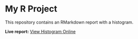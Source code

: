 # My R Project

This repository contains an RMarkdown report with a histogram.

**Live report:** [View Histogram Online](https://widlysala.github.io/1stRProject/)
